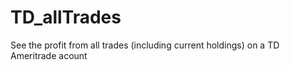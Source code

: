 # TD_allTrades
See the profit from all trades (including current holdings) on a TD Ameritrade acount
